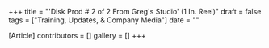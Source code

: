 +++
title = "'Disk Prod # 2 of 2 From Greg's Studio' (1 In. Reel)"
draft = false
tags = ["Training, Updates, & Company Media"]
date = ""

[Article]
contributors = []
gallery = []
+++
